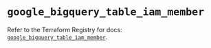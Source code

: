# `google_bigquery_table_iam_member`

Refer to the Terraform Registry for docs: [`google_bigquery_table_iam_member`](https://registry.terraform.io/providers/hashicorp/google/6.19.0/docs/resources/bigquery_table_iam_member).
